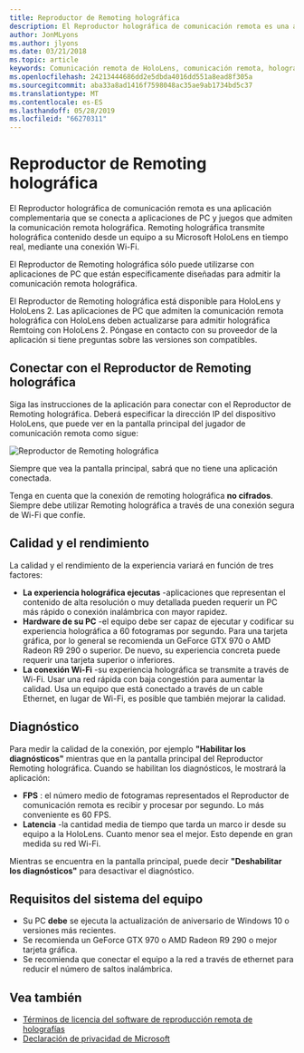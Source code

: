 ```yaml
---
title: Reproductor de Remoting holográfica
description: El Reproductor holográfica de comunicación remota es una aplicación complementaria que se conecta a aplicaciones de PC y juegos que admiten la comunicación remota holográfica. Remoting holográfica transmite holográfica contenido desde un equipo a su Microsoft HoloLens en tiempo real, mediante una conexión Wi-Fi.
author: JonMLyons
ms.author: jlyons
ms.date: 03/21/2018
ms.topic: article
keywords: Comunicación remota de HoloLens, comunicación remota, holográfica
ms.openlocfilehash: 24213444686dd2e5dbda4016dd551a8ead8f305a
ms.sourcegitcommit: aba33a8ad1416f7598048ac35ae9ab1734bd5c37
ms.translationtype: MT
ms.contentlocale: es-ES
ms.lasthandoff: 05/28/2019
ms.locfileid: "66270311"
---
```

# <a name="holographic-remoting-player"></a>Reproductor de Remoting holográfica

El Reproductor holográfica de comunicación remota es una aplicación complementaria que se conecta a aplicaciones de PC y juegos que admiten la comunicación remota holográfica. Remoting holográfica transmite holográfica contenido desde un equipo a su Microsoft HoloLens en tiempo real, mediante una conexión Wi-Fi.

El Reproductor de Remoting holográfica sólo puede utilizarse con aplicaciones de PC que están específicamente diseñadas para admitir la comunicación remota holográfica.

El Reproductor de Remoting holográfica está disponible para HoloLens y HoloLens 2.  Las aplicaciones de PC que admiten la comunicación remota holográfica con HoloLens deben actualizarse para admitir holográfica Remtoing con HoloLens 2.  Póngase en contacto con su proveedor de la aplicación si tiene preguntas sobre las versiones son compatibles.

## <a name="connecting-to-the-holographic-remoting-player"></a>Conectar con el Reproductor de Remoting holográfica

Siga las instrucciones de la aplicación para conectar con el Reproductor de Remoting holográfica. Deberá especificar la dirección IP del dispositivo HoloLens, que puede ver en la pantalla principal del jugador de comunicación remota como sigue:

![Reproductor de Remoting holográfica](images/holographicremotingplayer.png)

Siempre que vea la pantalla principal, sabrá que no tiene una aplicación conectada.

Tenga en cuenta que la conexión de remoting holográfica **no cifrados**. Siempre debe utilizar Remoting holográfica a través de una conexión segura de Wi-Fi que confíe.

## <a name="quality-and-performance"></a>Calidad y el rendimiento

La calidad y el rendimiento de la experiencia variará en función de tres factores:
* **La experiencia holográfica ejecutas** -aplicaciones que representan el contenido de alta resolución o muy detallada pueden requerir un PC más rápido o conexión inalámbrica con mayor rapidez.
* **Hardware de su PC** -el equipo debe ser capaz de ejecutar y codificar su experiencia holográfica a 60 fotogramas por segundo. Para una tarjeta gráfica, por lo general se recomienda un GeForce GTX 970 o AMD Radeon R9 290 o superior. De nuevo, su experiencia concreta puede requerir una tarjeta superior o inferiores.
* **La conexión Wi-Fi** -su experiencia holográfica se transmite a través de Wi-Fi. Usar una red rápida con baja congestión para aumentar la calidad. Usa un equipo que está conectado a través de un cable Ethernet, en lugar de Wi-Fi, es posible que también mejorar la calidad.

## <a name="diagnostics"></a>Diagnóstico

Para medir la calidad de la conexión, por ejemplo **"Habilitar los diagnósticos"** mientras que en la pantalla principal del Reproductor Remoting holográfica. Cuando se habilitan los diagnósticos, le mostrará la aplicación:
* **FPS** : el número medio de fotogramas representados el Reproductor de comunicación remota es recibir y procesar por segundo. Lo más conveniente es 60 FPS.
* **Latencia** -la cantidad media de tiempo que tarda un marco ir desde su equipo a la HoloLens. Cuanto menor sea el mejor. Esto depende en gran medida su red Wi-Fi.

Mientras se encuentra en la pantalla principal, puede decir **"Deshabilitar los diagnósticos"** para desactivar el diagnóstico.

## <a name="pc-system-requirements"></a>Requisitos del sistema del equipo
* Su PC **debe** se ejecuta la actualización de aniversario de Windows 10 o versiones más recientes.
* Se recomienda un GeForce GTX 970 o AMD Radeon R9 290 o mejor tarjeta gráfica.
* Se recomienda que conectar el equipo a la red a través de ethernet para reducir el número de saltos inalámbrica.

## <a name="see-also"></a>Vea también
* [Términos de licencia del software de reproducción remota de holografías](microsoft-holographic-remoting-software-license-terms.md)
* [Declaración de privacidad de Microsoft](https://go.microsoft.com/fwlink/?LinkId=521839)
